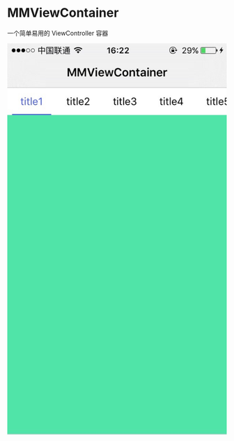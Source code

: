 # MMViewContainer
一个简单易用的 ViewController 容器

![image](https://github.com/moyazi/MMViewContainer/blob/master/Demo/Demo/demo-screenshot1.jpg)

